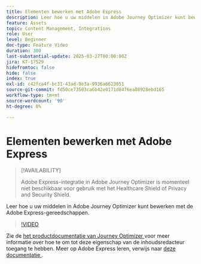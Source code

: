 ```yaml
---
title: Elementen bewerken met Adobe Express
description: Leer hoe u uw middelen in Adobe Journey Optimizer kunt bewerken met de Adobe Express-gereedschappen.
feature: Assets
topic: Content Management, Integrations
role: User
level: Beginner
doc-type: Feature Video
duration: 300
last-substantial-update: 2025-03-27T00:00:00Z
jira: KT-17529
hidefromtoc: false
hide: false
index: true
exl-id: c42fca4f-bc31-43ad-9e3a-9936a6623051
source-git-commit: fd50ce73503ca6b42e0171d8476ea08928ebd165
workflow-type: tm+mt
source-wordcount: '90'
ht-degree: 0%

---
```


# Elementen bewerken met Adobe Express

>[!AVAILABILITY]
>
>Adobe Express-integratie in Adobe Journey Optimizer is momenteel niet beschikbaar voor gebruik met het Healthcare Shield of Privacy and Security Shield.

Leer hoe u uw middelen in Adobe Journey Optimizer kunt bewerken met de Adobe Express-gereedschappen.

>[!VIDEO](https://video.tv.adobe.com/v/3455523/?learn=on&enablevpops)

Zie de [ het productdocumentatie van Journey Optimizer ](https://experienceleague.adobe.com/nl/docs/journey-optimizer/using/assets-images/express) voor meer informatie over hoe te om tot deze eigenschap van de inhoudsredacteur toegang te hebben. Meer op Adobe Express leren, verwijs naar [ deze documentatie ](https://helpx.adobe.com/nl/express/user-guide.html).
